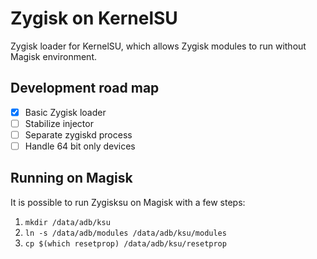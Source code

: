 # Zygisk on KernelSU

Zygisk loader for KernelSU, which allows Zygisk modules to run without Magisk environment.

## Development road map

- [x] Basic Zygisk loader
- [ ] Stabilize injector
- [ ] Separate zygiskd process
- [ ] Handle 64 bit only devices

## Running on Magisk

It is possible to run Zygisksu on Magisk with a few steps:

1. `mkdir /data/adb/ksu`
2. `ln -s /data/adb/modules /data/adb/ksu/modules`
3. `cp $(which resetprop) /data/adb/ksu/resetprop`
